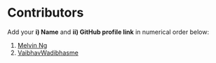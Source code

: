 # Contributors

Add your **i) Name** and **ii) GitHub profile link** in numerical order below:

1. [Melvin Ng](https://github.com/melvincwng)
2. [VaibhavWadibhasme](https://github.com/VaibhavWadibhasme)
